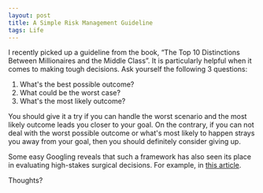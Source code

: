 ```yaml
---
layout: post
title: A Simple Risk Management Guideline
tags: Life
---
```


I recently picked up a guideline from the book, “The Top 10 Distinctions Between Millionaires and the Middle Class”. It is particularly helpful when it comes to making tough decisions. Ask yourself the following 3 questions:

1. What's the best possible outcome?
2. What could be the worst case?
3. What's the most likely outcome?

You should give it a try if you can handle the worst scenario and the most likely outcome leads you closer to your goal. On the contrary, if you can not deal with the worst possible outcome or what's most likely to happen strays you away from your goal, then you should definitely consider giving up.

Some easy Googling reveals that such a framework has also seen its place in evaluating high-stakes surgical decisions. For example, in [this article](https://shareddecisions.mayoclinic.org/2017/05/02/a-case-of-the-best-worst-and-most-likely/).

Thoughts?